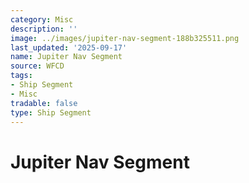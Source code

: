 ```yaml
---
category: Misc
description: ''
image: ../images/jupiter-nav-segment-188b325511.png
last_updated: '2025-09-17'
name: Jupiter Nav Segment
source: WFCD
tags:
- Ship Segment
- Misc
tradable: false
type: Ship Segment
---
```


# Jupiter Nav Segment

